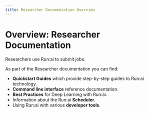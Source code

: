 ```yaml
---
title: Researcher Documentation Overview
---
```

# Overview: Researcher Documentation

Researchers use Run:ai to submit jobs. 

As part of the Researcher documentation you can find:

* __Quickstart Guides__ which provide step-by-step guides to Run:ai technology.
* __Command line interface__ reference documentation.
* __Best Practices__ for Deep Learning with Run:ai.
* Information about the Run:ai __Scheduler__.
* Using Run:ai with various __developer tools__. 
